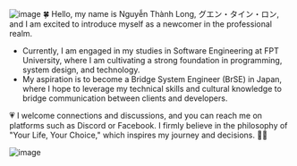 ![image](https://github.com/user-attachments/assets/6482a8b8-0a90-4948-82fa-26f9e9242f3f) 🍀 Hello, my name is Nguyễn Thành Long, グエン・タイン・ロン, 
and I am excited to introduce myself as a newcomer in the professional realm.
- Currently, I am engaged in my studies in Software Engineering at FPT University, where I am cultivating a strong foundation in programming, system design, and technology.
- My aspiration is to become a Bridge System Engineer (BrSE) in Japan, where I hope to leverage my technical skills and cultural knowledge to bridge communication between clients and developers.

💗 I welcome connections and discussions, and you can reach me on platforms such as Discord or Facebook. I firmly believe in the philosophy of "Your Life, Your Choice," which inspires my journey and decisions. 🌸🫧

 ![image](https://github.com/user-attachments/assets/5ec30707-06d9-4f4e-bb48-9424d0556444)

